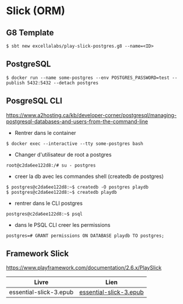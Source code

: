 # Slick (ORM)

## G8 Template

```
$ sbt new excellalabs/play-slick-postgres.g8 --name=<ID>
```

## PostgreSQL

```
$ docker run --name some-postgres --env POSTGRES_PASSWORD=test --publish 5432:5432 --detach postgres
```

## PosgreSQL CLI

https://www.a2hosting.ca/kb/developer-corner/postgresql/managing-postgresql-databases-and-users-from-the-command-line

* Rentrer dans le container

```
$ docker exec --interactive --tty some-postgres bash
```

* Changer d'utilisateur de root a postgres

```
root@c2da6ee122d8:/# su - postgres
```

* creer la db avec les commandes shell (createdb de postgres)

```
$ postgres@c2da6ee122d8:~$ createdb -O postgres playdb
$ postgres@c2da6ee122d8:~$ createdb playdb
```

* rentrer dans le CLI postgres

```
postgres@c2da6ee122d8:~$ psql
```

* dans le PSQL CLI creer les permissions

```
postgres=# GRANT permissions ON DATABASE playdb TO postgres;
```


## Framework Slick

https://www.playframework.com/documentation/2.6.x/PlaySlick

| Livre                                   | Lien                                            |
|-----------------------------------------|-------------------------------------------------|
| essential-slick-3.epub                  | [essential-slick-3.epub](https://github.com/underscoreio/books/blob/master/essential-slick/essential-slick-3.epub)
